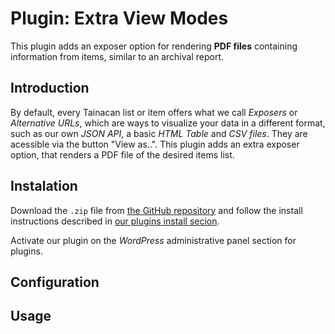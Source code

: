 # Plugin: Extra View Modes

This plugin adds an exposer option for rendering **PDF files** containing information from items, similar to an archival report.

## Introduction

By default, every Tainacan list or item offers what we call *Exposers* or *Alternative URLs*, which are ways to visualize your data in a different format, such as our own *JSON API*, a basic *HTML Table* and *CSV files*. They are acessible via the button "View as..". This plugin adds an extra exposer option, that renders a PDF file of the desired items list.

## Instalation

Download the `.zip` file from [the GitHub repository](https://github.com/tainacan/wp-plugin-tainacan-pdf-generate) and follow the install instructions described in [our plugins install secion](/plugins#instaling-a-plugin).

Activate our plugin on the *WordPress* administrative panel section for plugins.

## Configuration


## Usage

